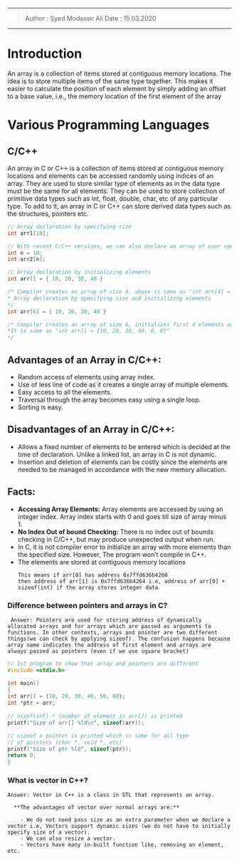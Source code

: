 -----
> Author : Syed Modassir Ali
> Date : 15.03.2020
-----

# Introduction

An array is a collection of items stored at contiguous memory locations. The idea is to store multiple items of the same type together. This makes it easier to calculate the position of each element by simply adding an offset to a base value, i.e., the memory location of the first element of the array

# Various Programming Languages

## C/C++
An array in C or C++ is a collection of items stored at contiguous memory locations and elements can be accessed randomly using indices of an array. They are used to store similar type of elements as in the data type must be the same for all elements. They can be used to store collection of primitive data types such as int, float, double, char, etc of any particular type. To add to it, an array in C or C++ can store derived data types such as the structures, pointers etc. 

```cpp
// Array declaration by specifying size 
int arr1[10]; 

// With recent C/C++ versions, we can also declare an array of user specified size 
int n = 10; 
int arr2[n]; 

// Array declaration by initializing elements 
int arr[] = { 10, 20, 30, 40 } 

/* Compiler creates an array of size 4. above is same as "int arr[4] = {10, 20, 30, 40}" 
* Array declaration by specifying size and initializing elements 
*/
int arr[6] = { 10, 20, 30, 40 } 

/* Compiler creates an array of size 6, initializes first 4 elements as specified by user and rest two elements as 0.
*It is same as "int arr[] = {10, 20, 30, 40, 0, 0}" 
*/
```

## Advantages of an Array in C/C++:

  - Random access of elements using array index.
  - Use of less line of code as it creates a single array of multiple elements.
  - Easy access to all the elements.
  - Traversal through the array becomes easy using a single loop.
  - Sorting is easy.

## Disadvantages of an Array in C/C++:

  - Allows a fixed number of elements to be entered which is decided at the time of declaration. Unlike a linked list, an array in C is not dynamic.
  - Insertion and deletion of elements can be costly since the elements are needed to be managed in accordance with the new memory allocation.
  
## Facts:

   - **Accessing Array Elements:** Array elements are accessed by using an integer index. Array index starts with 0 and goes till size of array minus 1.
   - **No Index Out of bound Checking:** There is no index out of bounds checking in C/C++, but may produce unexpected output when run.
   - In C, it is not compiler error to initialize an array with more elements than the specified size. However, The program won’t compile in C++. 
   - The elements are stored at contiguous memory locations
      ```
      This means if arr[0] has address 0x7ffd636b4260
      then address of arr[1] is 0x7ffd636b4264 i.e, address of arr[0] + sizeof(int) if the array stores integer data
      ```
  
  
  ### Difference between pointers and arrays in C?
  
     Answer: Pointers are used for storing address of dynamically allocated arrays and for arrays which are passed as arguments to functions. In other contexts, arrays and pointer are two different things(we can check by applying sizeof). The confusion happens because array name indicates the address of first element and arrays are always passed as pointers (even if we use square bracket)

```c
// 1st program to show that array and pointers are different 
#include <stdio.h> 

int main() 
{ 
int arr[] = {10, 20, 30, 40, 50, 60}; 
int *ptr = arr; 
	
// sizof(int) * (number of element in arr[]) is printed 
printf("Size of arr[] %ld\n", sizeof(arr)); 

// sizeof a pointer is printed which is same for all type 
// of pointers (char *, void *, etc) 
printf("Size of ptr %ld", sizeof(ptr)); 
return 0; 
} 
```
    
  
  ### What is vector in C++?
    
    Answer: Vector in C++ is a class in STL that represents an array. 
    
      **The advantages of vector over normal arrays are:**
        
        - We do not need pass size as an extra parameter when we declare a vector i.e, Vectors support dynamic sizes (we do not have to initially specify size of a vector). 
        - We can also resize a vector.
        - Vectors have many in-built function like, removing an element, etc.
    
